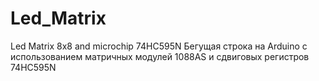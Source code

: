 # Led_Matrix
Led Matrix 8x8 and microchip 74HC595N
Бегущая строка на Arduino c использованием матричных модулей 1088AS и сдвиговых регистров 74HC595N

